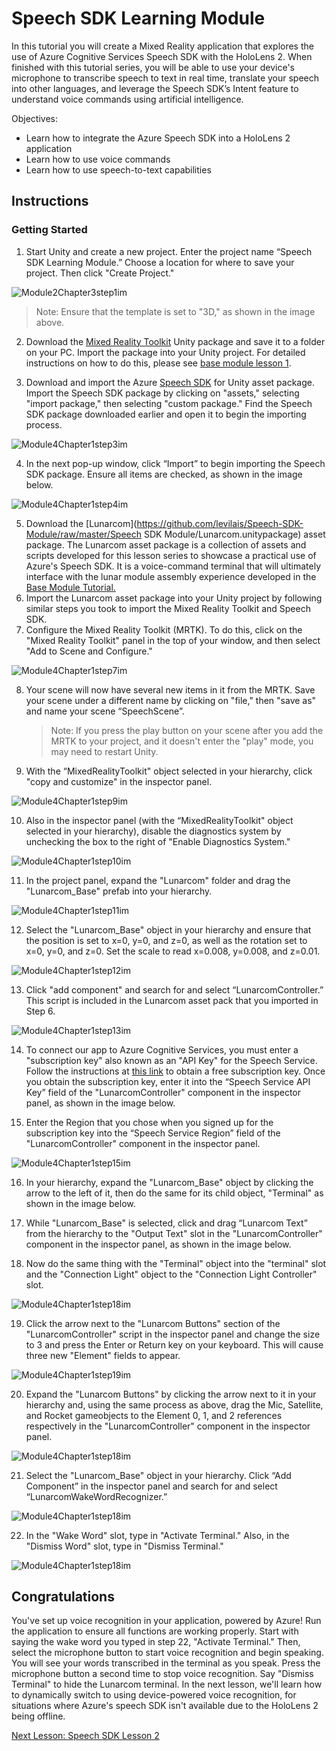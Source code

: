# Speech SDK Learning Module

In this tutorial you will create a Mixed Reality application that explores the use of Azure Cognitive Services Speech SDK with the HoloLens 2. When finished with this tutorial series, you will be able to use your device's microphone to transcribe speech to text in real time, translate your speech into other languages, and leverage the Speech SDK’s Intent feature to understand voice commands using artificial intelligence.

Objectives:

- Learn how to integrate the Azure Speech SDK into a HoloLens 2 application
- Learn how to use voice commands
- Learn how to use speech-to-text capabilities

## Instructions

### Getting Started

1. Start Unity and create a new project. Enter the project name “Speech SDK Learning Module.” Choose a location for where to save your project. Then click "Create Project."

![Module2Chapter3step1im](images/module4chapter1step1im.PNG)

> Note: Ensure that the template is set to "3D," as shown in the image above.

2. Download the [Mixed Reality Toolkit](https://github.com/microsoft/MixedRealityToolkit-Unity/releases/download/v2.0.0-RC2/Microsoft.MixedReality.Toolkit.Unity.Foundation-v2.0.0-RC2.unitypackage) Unity package and save it to a folder on your PC. Import the package into your Unity project. For detailed instructions on how to do this, please see [base module lesson 1](mrlearning-base-ch1.md). 

3. Download and import the Azure [Speech SDK](https://aka.ms/csspeech/unitypackage) for Unity asset package. Import the Speech SDK package by clicking on "assets," selecting "import package," then selecting "custom package." Find the Speech SDK package downloaded earlier and open it to begin the importing process. 

![Module4Chapter1step3im](images/module4chapter1step3im.PNG)

4. In the next pop-up window, click “Import” to begin importing the Speech SDK package. Ensure all items are checked, as shown in the image below.

![Module4Chapter1step4im](images/module4chapter1step4im.PNG)


5. Download the [Lunarcom](https://github.com/levilais/Speech-SDK-Module/raw/master/Speech SDK Module/Lunarcom.unitypackage) asset package. The Lunarcom asset package is a collection of assets and scripts developed for this lesson series to showcase a practical use of Azure's Speech SDK. It is a voice-command terminal that will ultimately interface with the lunar module assembly experience developed in the [Base Module Tutorial.](mrlearning-base-ch6.md)
6. Import the Lunarcom asset package into your Unity project by following similar steps you took to import the Mixed Reality Toolkit and Speech SDK.
7. Configure the Mixed Reality Toolkit (MRTK). To do this, click on the "Mixed Reality Toolkit" panel in the top of your window, and then select "Add to Scene and Configure."

![Module4Chapter1step7im](images/module4chapter1step7im.PNG)

8. Your scene will now have several new items in it from the MRTK. Save your scene under a different name by clicking on "file," then "save as" and name your scene “SpeechScene”. 

   > Note: If you press the play button on your scene after you add the MRTK to your project, and it doesn't enter the "play" mode, you may need to restart Unity. 

9. With the “MixedRealityToolkit" object selected in your hierarchy, click "copy and customize" in the inspector panel.

![Module4Chapter1step9im](images/module4chapter1step9im.PNG)

10. Also in the inspector panel (with the “MixedRealityToolkit" object selected in your hierarchy), disable the diagnostics system by unchecking the box to the right of "Enable Diagnostics System."

![Module4Chapter1step10im](images/module4chapter1step10im.PNG)

11. In the project panel, expand the "Lunarcom" folder and drag the "Lunarcom_Base" prefab into your hierarchy.

![Module4Chapter1step11im](images/module4chapter1step11im.PNG)

12. Select the "Lunarcom_Base" object in your hierarchy and ensure that the position is set to x=0, y=0, and z=0, as well as the rotation set to x=0, y=0, and z=0. Set the scale to read x=0.008, y=0.008, and z=0.01.

![Module4Chapter1step12im](images/module4chapter1step12im.PNG)

13. Click "add component" and search for and select “LunarcomController.” This script is included in the Lunarcom asset pack that you imported in Step 6.

![Module4Chapter1step13im](images/module4chapter1step13im.PNG)

14. To connect our app to Azure Cognitive Services, you must enter a "subscription key" also known as an "API Key" for the Speech Service. Follow the instructions at [this link](https://docs.microsoft.com/en-us/azure/cognitive-services/speech-service/get-started) to obtain a free subscription key. Once you obtain the subscription key, enter it into the “Speech Service API Key” field of the "LunarcomController" component in the inspector panel, as shown in the image below.

15. Enter the Region that you chose when you signed up for the subscription key into the “Speech Service Region” field of the "LunarcomController" component in the inspector panel.

![Module4Chapter1step15im](images/module4chapter1step15im.PNG)

16. In your hierarchy, expand the "Lunarcom_Base" object by clicking the arrow to the left of it, then do the same for its child object, "Terminal" as shown in the image below.

17. While "Lunarcom_Base" is selected, click and drag “Lunarcom Text” from the hierarchy to the "Output Text" slot in the "LunarcomController" component in the inspector panel, as shown in the image below.
18. Now do the same thing with the "Terminal" object into the "terminal" slot and the "Connection Light" object to the "Connection Light Controller" slot.

![Module4Chapter1step18im](images/module4chapter1step18im.PNG)

19. Click the arrow next to the "Lunarcom Buttons" section of the "LunarcomController" script in the inspector panel and change the size to 3 and press the Enter or Return key on your keyboard. This will cause three new "Element" fields to appear.

![Module4Chapter1step19im](images/module4chapter1step19im.PNG)

20. Expand the "Lunarcom Buttons" by clicking the arrow next to it in your hierarchy and, using the same process as above, drag the Mic, Satellite, and Rocket gameobjects to the Element 0, 1, and 2 references respectively in the "LunarcomController" component in the inspector panel. 

![Module4Chapter1step18im](images/module4chapter1step20im.PNG)

21. Select the "Lunarcom_Base" object in your hierarchy. Click “Add Component” in the inspector panel and search for and select “LunarcomWakeWordRecognizer.”

![Module4Chapter1step18im](images/module4chapter1step21im.PNG)

22. In the "Wake Word" slot, type in "Activate Terminal." Also, in the "Dismiss Word" slot, type in "Dismiss Terminal."

![Module4Chapter1step18im](images/module4chapter1step22im.PNG)

## Congratulations

You've set up voice recognition in your application, powered by Azure! Run the application to ensure all functions are working properly. Start with saying the wake word you typed in step 22, "Activate Terminal." Then, select the microphone button to start voice recognition and begin speaking. You will see your words transcribed in the terminal as you speak. Press the microphone button a second time to stop voice recognition. Say "Dismiss Terminal" to hide the Lunarcom terminal. In the next lesson, we'll learn how to dynamically switch to using device-powered voice recognition, for situations where Azure's speech SDK isn't available due to the HoloLens 2 being offline.

[Next Lesson: Speech SDK Lesson 2](mrlearning-speechSDK-ch2.md)

